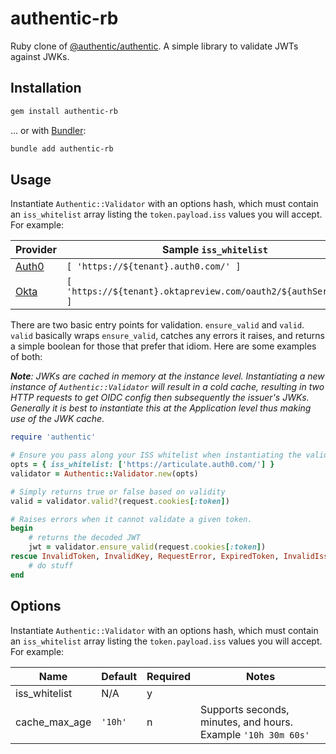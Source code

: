 # authentic-rb

Ruby clone of [@authentic/authentic](https://github.com/articulate/authentic). A simple library to validate JWTs against JWKs.

## Installation

``` bash
gem install authentic-rb
```

... or with [Bundler](https://bundler.io/man/bundle-add.1.html):

```bash
bundle add authentic-rb
```

## Usage

Instantiate `Authentic::Validator` with an options hash, which must contain an `iss_whitelist` array listing the `token.payload.iss` values you will accept. For example:

| Provider | Sample `iss_whitelist` |
| -------- | ------------------- |
| [Auth0](https://auth0.com/) | `[ 'https://${tenant}.auth0.com/' ]` |
| [Okta](https://www.okta.com/) | `[ 'https://${tenant}.oktapreview.com/oauth2/${authServerId}' ]` |

There are two basic entry points for validation. `ensure_valid` and `valid`. `valid` basically wraps `ensure_valid`, catches any errors it raises, and returns a simple boolean for those that prefer that idiom. Here are some examples of both:

***Note**: JWKs are cached in memory at the instance level. Instantiating a new instance of `Authentic::Validator` will result in a cold cache, resulting in two HTTP requests to get OIDC config then subsequently the issuer's JWKs. Generally it is best to instantiate this at the Application level thus making use of the JWK cache.*

```ruby
require 'authentic'

# Ensure you pass along your ISS whitelist when instantiating the validator
opts = { iss_whitelist: ['https://articulate.auth0.com/'] }
validator = Authentic::Validator.new(opts)

# Simply returns true or false based on validity
valid = validator.valid?(request.cookies[:token])

# Raises errors when it cannot validate a given token.
begin
    # returns the decoded JWT
    jwt = validator.ensure_valid(request.cookies[:token])
rescue InvalidToken, InvalidKey, RequestError, ExpiredToken, InvalidIssuer
    # do stuff
end
```

## Options

Instantiate `Authentic::Validator` with an options hash, which must contain an `iss_whitelist` array listing the `token.payload.iss` values you will accept. For example:

| Name            | Default | Required | Notes                                                        |
| --------------- | ------- | -------- | -------------------------------------------------------------|
| iss_whitelist   | N/A     | y        |                                                              |
| cache_max_age   | `'10h'` | n        | Supports seconds, minutes, and hours. Example `'10h 30m 60s'`|

